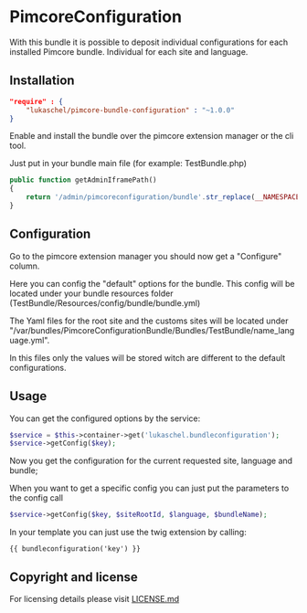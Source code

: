 # PimcoreConfiguration

With this bundle it is possible to deposit individual configurations for each installed Pimcore bundle.
Individual for each site and language.

## Installation

```json
"require" : {
    "lukaschel/pimcore-bundle-configuration" : "~1.0.0"
}
```
Enable and install the bundle over the pimcore extension manager or the cli tool.

Just put in your bundle main file (for example: TestBundle.php)
```php
public function getAdminIframePath()
{
    return '/admin/pimcoreconfiguration/bundle'.str_replace(__NAMESPACE__, '', __CLASS__);
}
```

## Configuration
Go to the pimcore extension manager you should now get a "Configure" column.

Here you can config the "default" options for the bundle.
This config will be located under your bundle resources folder (TestBundle/Resources/config/bundle/bundle.yml)

The Yaml files for the root site and the customs sites will be located 
under "/var/bundles/PimcoreConfigurationBundle/Bundles/TestBundle/name_language.yml".

In this files only the values will be stored witch are different to the default configurations.

## Usage
You can get the configured options by the service:
```php
$service = $this->container->get('lukaschel.bundleconfiguration');
$service->getConfig($key);
```
Now you get the configuration for the current requested site, language and bundle;

When you want to get a specific config you can just put the parameters to the config call
```php
$service->getConfig($key, $siteRootId, $language, $bundleName);
```

In your template you can just use the twig extension by calling:
```twig
{{ bundleconfiguration('key') }}
```


## Copyright and license
For licensing details please visit [LICENSE.md](LICENSE.md)
